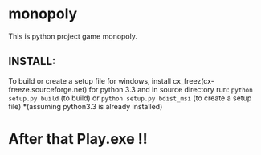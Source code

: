 monopoly
========
This is python project game monopoly. 

INSTALL:
-------
To build or create a setup file for windows,
install cx_freez(cx-freeze.sourceforge.net) for python 3.3
and in source directory run:
`python setup.py build` (to build)
or
`python setup.py bdist_msi`  (to create a setup file)
*(assuming python3.3 is already installed)

After that Play.exe !!
========
